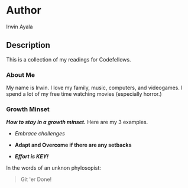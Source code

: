 # Author
Irwin Ayala

## Description
This is a collection of my readings for Codefellows.

### About Me
My name is Irwin.  I love my family, music, computers, and videogames.  I spend a lot of my free time watching movies (especially horror.)  

### Growth Minset
***How to stay in a growth minset.***  Here are my 3 examples.

- *Embrace challenges*

- **Adapt and Overcome if there are any setbacks**

- ***Effort is KEY!***

In the words of an unknon phylosopist:
>Git 'er Done!


